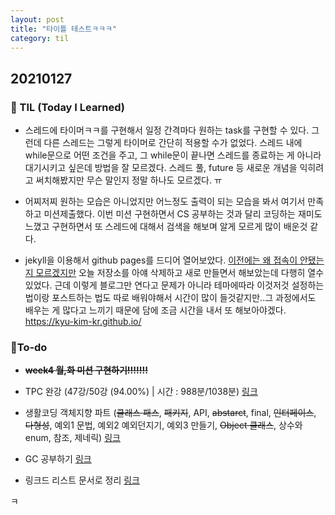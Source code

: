 ```yaml
---
layout: post
title: "타이틀 테스트ㅋㅋㅋ"
category: til
---
```


## 20210127
### 🧐 TIL (Today I Learned)
- 스레드에 타이머ㅋㅋ를 구현해서 일정 간격마다 원하는 task를 구현할 수 있다. 그런데 다른 스레드는 그렇게 타이머로 간단히 적용할 수가 없었다. 스레드 내에 while문으로 어떤 조건을 주고, 그 while문이 끝나면 스레드를 종료하는 게 아니라 대기시키고 싶은데 방법을 잘 모르겠다. 스레드 풀, future 등 새로운 개념을 익히려고 써치해봤지만 무슨 말인지 정말 하나도 모르겠다. ㅠ

- 어찌저찌 원하는 모습은 아니었지만 어느정도 출력이 되는 모습을 봐서 여기서 만족하고 미션제출했다. 이번 미션 구현하면서 CS 공부하는 것과 달리 코딩하는 재미도 느꼈고 구현하면서 또 스레드에 대해서 검색을 해보며 알게 모르게 많이 배운것 같다.

- jekyll을 이용해서 github pages를 드디어 열어보았다. [이전에는 왜 접속이 안됐는지 모르겠지만](https://velog.io/@kyukim/20210122) 오늘 저장소를 아얘 삭제하고 새로 만들면서 해보았는데 다행히 열수있었다. 근데 이렇게 블로그만 연다고 문제가 아니라 테마에따라 이것저것 설정하는 법이랑 포스트하는 법도 따로 배워야해서 시간이 많이 들것같지만..그 과정에서도 배우는 게 많다고 느끼기 때문에 담에 조금 시간을 내서 또 해보아야겠다.
https://kyu-kim-kr.github.io/


### 💪To-do
- ~~**week4 월,화 미션 구현하기!!!!!!!**~~

- TPC 완강 (47강/50강 (94.00%) | 시간 : 988분/1038분) [링크](https://www.inflearn.com/course/%EC%9E%90%EB%B0%94-%EC%9E%85%EB%AC%B8-%ED%94%84%EB%A1%9C%EA%B7%B8%EB%9E%98%EB%B0%8D/dashboard)

- 생활코딩 객체지향 파트 (~~클래스 패스~~, ~~패키지~~, API, ~~abstarct~~, final, ~~인터페이스~~, ~~다형성~~, 예외1 문법, 예외2 예외던지기, 예외3 만들기, ~~Object 클래스~~, 상수와 enum, 참조, 제네릭) [링크](https://opentutorials.org/course/1223)

- GC 공부하기 [링크](https://d2.naver.com/helloworld/1329)

- 링크드 리스트 문서로 정리 [링크](https://youtu.be/WwfhLC16bis)

ㅋ